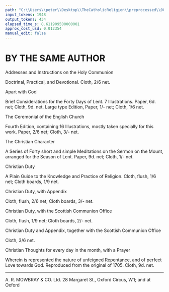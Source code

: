 ```yaml
---
path: "C:\\Users\\peter\\Desktop\\TheCatholicReligion\\preprocessed\\00442.jpg"
input_tokens: 1948
output_tokens: 434
elapsed_time_s: 8.611909500000001
approx_cost_usd: 0.012354
manual_edit: false
---
```

# BY THE SAME AUTHOR

Addresses and Instructions on the Holy
Communion

Doctrinal, Practical, and Devotional. Cloth, 2/6 net.

Apart with God

Brief Considerations for the Forty Days of Lent. 7 Illustrations. Paper, 6d. net; Cloth, 9d. net. Large type
Edition, Paper, 1/- net; Cloth, 1/6 net.

The Ceremonial of the English Church

Fourth Edition, containing 16 Illustrations, mostly taken
specially for this work. Paper, 2/6 net; Cloth, 3/- net.

The Christian Character

A Series of Forty short and simple Meditations on the
Sermon on the Mount, arranged for the Season of Lent.
Paper, 9d. net; Cloth, 1/- net.

Christian Duty

A Plain Guide to the Knowledge and Practice of Religion.
Cloth, flush, 1/6 net; Cloth boards, 1/9 net.

Christian Duty, with Appendix

Cloth, flush, 2/6 net; Cloth boards, 3/- net.

Christian Duty, with the Scottish Communion
Office

Cloth, flush, 1/9 net; Cloth boards, 2/- net.

Christian Duty and Appendix, together with the
Scottish Communion Office

Cloth, 3/6 net.

Christian Thoughts for every day in the month,
with a Prayer

Wherein is represented the nature of unfeigned Repentance, and of perfect Love towards God. Reproduced from
the original of 1705. Cloth, 9d. net.

---

A. R. MOWBRAY & CO. Ltd.
28 Margaret St., Oxford Circus, W.1; and at Oxford